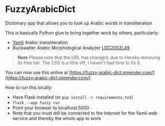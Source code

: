 FuzzyArabicDict
===============

Dictionary app that allows you to look up Arabic words in transliteration

This is basically Python glue to bring together work by others, particularly:
- [Yamli](http://yamli.com) Arabic transliteration 
- Buckwalter Arabic Morphological Analyzer [LDC2002L49](http://www.ldc.upenn.edu/Catalog/catalogEntry.jsp?catalogId=LDC2002L49)

> **Note**
> Please note that the URL has changed, due to Heroku removing its free tier. The CSS is a little off; I
haven't had time to fix it.

You can now use this online at [https://fuzzy-arabic-dict.onrender.com/](https://fuzzy-arabic-dict.onrender.com/)

How to run this locally:
- Have Flask installed (or `pip install -r requirements.txt`)
- `flask --app fuzzy run`
- Point your browser to localhost:5000
- Note that you must still be connected to the Internet for the Yamli web service and thereby the whole app to work
